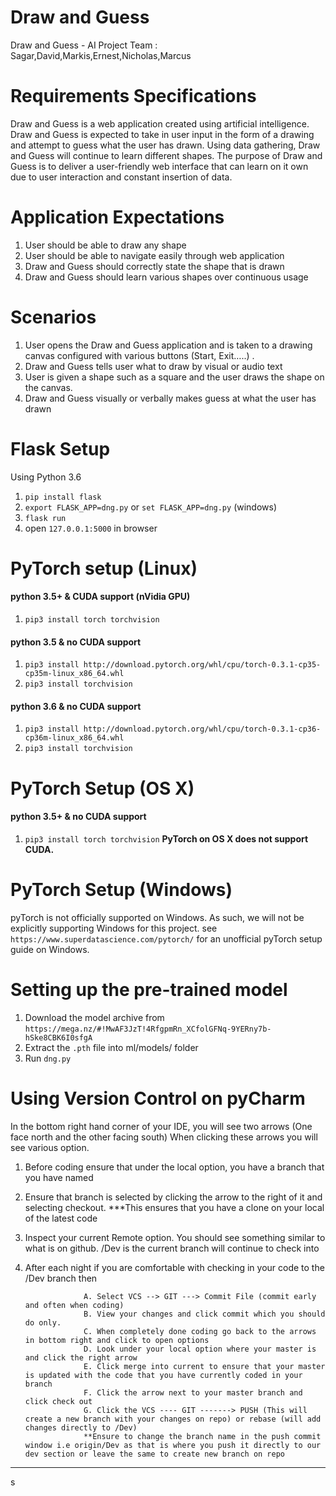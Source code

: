 # Draw and Guess
Draw and Guess - AI Project
Team : Sagar,David,Markis,Ernest,Nicholas,Marcus

# Requirements Specifications

Draw and Guess is a web application created using artificial intelligence. Draw and Guess is expected to take in user input in the form of a drawing and attempt to guess what the user has drawn. Using data gathering, Draw and Guess will continue to learn different shapes. The purpose of Draw and Guess is to deliver a user-friendly web interface that can learn on it own due to user interaction and constant insertion of data.
 
# Application Expectations
1.	User should be able to draw any shape
2.	User should be able to navigate easily through web application 
3.	Draw and Guess should correctly state the shape that is drawn
4.	Draw and Guess should learn various shapes over continuous usage

# Scenarios
1.	User opens the Draw and Guess application and is taken to a drawing canvas configured with various buttons (Start, Exit…..) .
2.	Draw and Guess tells user what to draw by visual or audio text
3.	User is given a shape such as a square and the user draws the shape on the canvas.
4.	Draw and Guess visually or verbally makes guess at what the user has drawn

# Flask  Setup
Using Python 3.6
1. `pip install flask`
2. `export FLASK_APP=dng.py` or `set FLASK_APP=dng.py` (windows)
3. `flask run`
4. open `127.0.0.1:5000` in browser

# PyTorch setup (Linux)
#### python 3.5+ & CUDA support (nVidia GPU)
1. `pip3 install torch torchvision`
#### python 3.5 & no CUDA support
1. `pip3 install http://download.pytorch.org/whl/cpu/torch-0.3.1-cp35-cp35m-linux_x86_64.whl`
2. `pip3 install torchvision`
#### python 3.6 & no CUDA support
1. `pip3 install http://download.pytorch.org/whl/cpu/torch-0.3.1-cp36-cp36m-linux_x86_64.whl`
2. `pip3 install torchvision`
# PyTorch Setup (OS X)
#### python 3.5+ & no CUDA support
1. `pip3 install torch torchvision`
**PyTorch on OS X does not support CUDA.**
# PyTorch Setup (Windows)
pyTorch is not officially supported on Windows. 
As such, we will not be explicitly supporting Windows for this project.
see `https://www.superdatascience.com/pytorch/` for an unofficial 
pyTorch setup guide on Windows.

# Setting up the pre-trained model
1. Download the model archive from `https://mega.nz/#!MwAF3JzT!4RfgpmRn_XCfolGFNq-9YERny7b-hSke8CBK6I0sfgA`
2. Extract the `.pth` file into ml/models/ folder
3. Run `dng.py`

# Using Version Control on pyCharm
In the bottom right hand corner of your IDE, you will see two arrows (One face north and the other facing south)
When clicking these arrows you will see various option.
1. Before coding ensure that under the local option, you have a branch that you have named
2. Ensure that branch is selected by clicking the arrow to the right of it and selecting checkout.
        ***This ensures that you have a clone on your local of the latest code
3. Inspect your current Remote option. You should see something similar to what is on github. /Dev is the current branch will continue to check into
4. After each night if you are comfortable with checking in your code to the /Dev branch then

                    A. Select VCS --> GIT ---> Commit File (commit early and often when coding)
                    B. View your changes and click commit which you should do only.
                    C. When completely done coding go back to the arrows in bottom right and click to open options
                    D. Look under your local option where your master is and click the right arrow
                    E. Click merge into current to ensure that your master is updated with the code that you have currently coded in your branch
                    F. Click the arrow next to your master branch and click check out
                    G. Click the VCS ---- GIT -------> PUSH (This will create a new branch with your changes on repo) or rebase (will add changes directly to /Dev)
                    **Ensure to change the branch name in the push commit window i.e origin/Dev as that is where you push it directly to our dev section or leave the same to create new branch on repo
*****





s